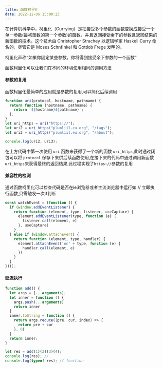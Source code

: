 ```yaml
---
title: 函数柯里化
date: 2022-12-06 15:00:23
---
```


在计算机科学中，柯里化（Currying）是把接受多个参数的函数变换成接受一个单一参数(最初函数的第一个参数)的函数，并且返回接受余下的参数且返回结果的新函数的技术。这个技术由 Christopher Strachey 以逻辑学家 Haskell Curry 命名的，尽管它是 Moses Schnfinkel 和 Gottlob Frege 发明的。

柯里化声称“如果你固定某些参数，你将得到接受余下参数的一个函数”


函数柯里化可以让我们在不同的环境使用相同的调用方法

#### 参数的复用
函数柯里化最简单的应用就是参数的复用,可以简化后续调用
```js
function uri(protocol, hostname, pathname) {
  return function (hostname, pathname) {
    return `${hostname}${pathname}`;
  };
}
let uri_https = uri("https://");
let uri2 = uri_https("plumliil.eu.org", "/tags");
let uri3 = uri_https("plumliil.eu.org", "/about");

console.log(uri2, uri3);
```

在上方代码中第一次使用 `uri` 函数来获得了一个新的函数 `uri_https`,此时通过闭包可以将 `protocol` 保存下来供后续函数使用,在接下来的代码中通过调用新函数`uri_https`来获得最终的返回结果,此过程实现了`https://`参数的复用


#### 兼容性的检测

通过函数柯里化可以检查代码是否在ie浏览器或者主流浏览器中运行如
// 立即执行函数,只需触发一次if判断
~~~js
const watchEvent = (function () {
  if (window.addEventListener) {
    return function (element, type, listener, useCapture) {
      element.addEventListener(type, function (e) {
        listener.call(element, e)
      }, useCapture)
    }
  } else if (window.attachEvent) {
    return function (element, type, handler) {
      element.attachEvent('on' + type, function (e) {
        handler.call(element, e)
      })
    }
  }
})();


~~~

#### 延迟执行

~~~js
function add() {
  let args = [...arguments];
  let inner = function () {
    args.push(...arguments)
    return inner
  }
  inner.toString = function () {
    return args.reduce((pre, cur, index) => {
      return pre + cur
    }, 0)
  }
  return inner;
}

let res = add(1)(2)(3)(4);
console.log(res); // 
console.log(typeof res); // function
~~~